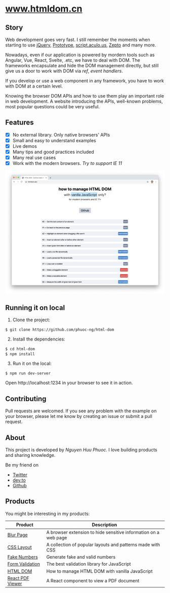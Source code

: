 # www.htmldom.cn

## Story

Web development goes very fast. I still remember the moments when starting to use [jQuery](https://jquery.com), [Prototype](http://prototypejs.org),
[script.aculo.us](https://script.aculo.us), [Zepto](https://zeptojs.com) and many more.

Nowadays, even if our application is powered by mordern tools such as Angular, Vue, React, Svelte, .etc, we have to deal with DOM.
The frameworks encapsulate and hide the DOM management directly, but still give us a door to work with DOM via _ref_, _event handlers_.

If you develop or use a web component in any framework, you have to work with DOM at a certain level.

Knowing the browser DOM APIs and how to use them play an important role in web development.
A website introducing the APIs, well-known problems, most popular questions could be very useful. 

## Features

* [x] No external library. Only native browsers' APIs
* [x] Small and easy to understand examples
* [x] Live demos
* [x] Many tips and good practices included
* [x] Many real use cases
* [x] Work with the modern browsers. _Try to support IE 11_

![HTML DOM](public/assets/screenshot.png)

## Running it on local

1. Clone the project:

~~~ console
$ git clone https://github.com/phuoc-ng/html-dom
~~~

2. Install the dependencies:

~~~ console
$ cd html-dom
$ npm install
~~~

3. Run it on the local:

~~~
$ npm run dev-server
~~~

Open http://localhost:1234 in your browser to see it in action.

## Contributing

Pull requests are welcomed. If you see any problem with the example on your browser, please let me know by creating an issue or submit a pull request.

## About

This project is developed by _Nguyen Huu Phuoc_. I love building products and sharing knowledge.

Be my friend on
* [Twitter](https://twitter.com/nghuuphuoc)
* [dev.to](https://dev.to/phuocng)
* [Github](https://github.com/phuoc-ng)

## Products

You might be interesting in my products:

| Product                                           | Description                                                       |
|---------------------------------------------------|-------------------------------------------------------------------|
| [Blur Page](https://blur.page)                    | A browser extension to hide sensitive information on a web page   |
| [CSS Layout](https://csslayout.io)                | A collection of popular layouts and patterns made with CSS        |
| [Fake Numbers](https://fakenumbers.io)            | Generate fake and valid numbers                                   |
| [Form Validation](https://formvalidation.io)      | The best validation library for JavaScript                        |
| [HTML DOM](https://www.htmldom.cn)                   | How to manage HTML DOM with vanilla JavaScript                    |
| [React PDF Viewer](https://react-pdf-viewer.dev)  | A React component to view a PDF document                          |
